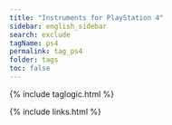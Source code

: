 ```yaml
---
title: "Instruments for PlayStation 4"
sidebar: english_sidebar
search: exclude
tagName: ps4
permalink: tag_ps4
folder: tags
toc: false
---
```

{% include taglogic.html %}

{% include links.html %}
